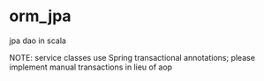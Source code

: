 orm_jpa
=======

jpa dao in scala

NOTE: service classes use Spring transactional annotations; please implement manual transactions in lieu of aop
